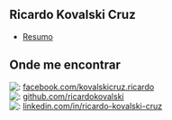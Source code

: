 ## Ricardo Kovalski Cruz

* [Resumo](https://github.com/ricardokovalski/Resume/blob/master/pt-br.md#um-pouco-sobre-min)  

## Onde me encontrar
  
![:](https://cdn0.iconfinder.com/data/icons/small-n-flat/24/678128-social-facebook-20.png) [facebook.com/kovalskicruz.ricardo](https://www.facebook.com/kovalskicruz.ricardo)  
![:](https://cdn4.iconfinder.com/data/icons/ionicons/512/icon-social-github-20.png) [github.com/ricardokovalski](https://github.com/ricardokovalski)  
![:](https://cdn2.iconfinder.com/data/icons/social-icon-3/512/social_style_3_in-20.png) [linkedin.com/in/ricardo-kovalski-cruz](https://www.linkedin.com/in/ricardo-kovalski-cruz/)